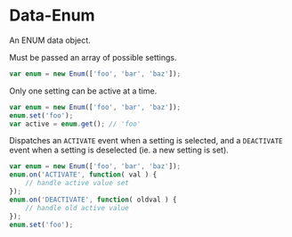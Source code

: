 Data-Enum
=========

An ENUM data object.

Must be passed an array of possible settings.

~~~~~~~~.js
var enum = new Enum(['foo', 'bar', 'baz']);
~~~~~~~~

Only one setting can be active at a time.

~~~~~~~~.js
var enum = new Enum(['foo', 'bar', 'baz']);
enum.set('foo');
var active = enum.get(); // 'foo'
~~~~~~~~

Dispatches an `ACTIVATE` event when a setting is selected, and a `DEACTIVATE` event when a setting is deselected (ie. a new setting is set).

~~~~~~~~.js
var enum = new Enum(['foo', 'bar', 'baz']);
enum.on('ACTIVATE', function( val ) {
	// handle active value set
});
enum.on('DEACTIVATE', function( oldval ) {
	// handle old active value
});
enum.set('foo');
~~~~~~~~

